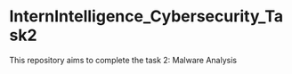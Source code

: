 # InternIntelligence_Cybersecurity_Task2
This repository aims to complete the task 2: Malware Analysis
